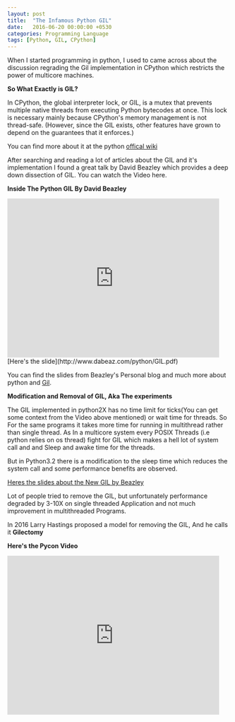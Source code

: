 ```yaml
---
layout: post
title:  "The Infamous Python GIL"
date:   2016-06-20 00:00:00 +0530
categories: Programming Language
tags: [Python, GIL, CPython]
---
```


When I started programming in python, I used to came across about the discussion regrading the Gil implementation in CPython which restricts the power of multicore machines. 

**So What Exactly is GIL?**

In CPython, the global interpreter lock, or GIL, is a mutex that prevents multiple native threads from executing Python bytecodes at once. This lock is necessary mainly because CPython's memory management is not thread-safe. (However, since the GIL exists, other features have grown to depend on the guarantees that it enforces.)

You can find more about it at the python [offical wiki](https://wiki.python.org/moin/GlobalInterpreterLock)


After searching and reading a lot of articles about the GIL and it's implementation I found a great talk by David Beazley which provides a deep down dissection of GIL. 
You can watch the Video here.

**Inside The Python GIL By David Beazley**
<br>
<iframe width="480" height="360" src="https://www.youtube.com/embed/ph374fJqFPE" frameborder="0" allowfullscreen></iframe>
<br>
[Here's the slide](http://www.dabeaz.com/python/GIL.pdf)

You can find the slides from Beazley's Personal blog and much more about python and [Gil](http://www.dabeaz.com/GIL/).

**Modification and Removal of GIL, Aka The experiments**

The GIL implemented in python2X has no time limit for ticks(You can get some context from the Video above mentioned) or wait time for threads. So For the same programs it takes more time for running in multithread rather than single thread. As In a multicore system every POSIX Threads (i.e python relies on os thread) fight for GIL which makes a  hell lot of system call and and Sleep and awake time for the threads.

But in Python3.2 there is a modification to the sleep time which reduces the system call and some performance benefits are observed.

[Heres the slides about the New GIL by Beazley](http://www.dabeaz.com/python/NewGIL.pdf)

Lot of people tried to remove the GIL, but unfortunately performance degraded by 3-10X on single threaded Application and not much improvement in multithreaded Programs.

In 2016 Larry Hastings proposed a model for removing the GIL, And he calls it **Gilectomy**

**Here's the Pycon Video**
<br>
<iframe width="480" height="360" src="https://www.youtube.com/embed/P3AyI_u66Bw" frameborder="0" allowfullscreen></iframe>
  
<script>
  (function(i,s,o,g,r,a,m){i['GoogleAnalyticsObject']=r;i[r]=i[r]||function(){
  (i[r].q=i[r].q||[]).push(arguments)},i[r].l=1*new Date();a=s.createElement(o),
  m=s.getElementsByTagName(o)[0];a.async=1;a.src=g;m.parentNode.insertBefore(a,m)
  })(window,document,'script','https://www.google-analytics.com/analytics.js','ga');

  ga('create', 'UA-42894049-2', 'auto');
  ga('send', 'pageview');

</script>
